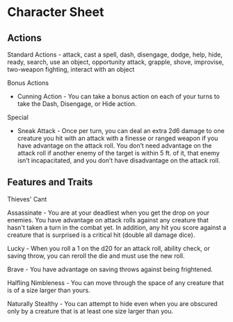 # Character Sheet

## Actions

Standard Actions - attack, cast a spell, dash, disengage, dodge, help, hide, ready, search, use an object, opportunity attack, grapple, shove, improvise, two-weapon fighting, interact with an object

Bonus Actions

* Cunning Action - You can take a bonus action on each of your turns to take the Dash, Disengage, or Hide action. 

Special 

* Sneak Attack - Once per turn, you can deal an extra 2d6 damage to one creature you hit with an attack with a finesse or ranged weapon if you have advantage on the attack roll. You don’t need advantage on the attack roll if another enemy of the target is within 5 ft. of it, that enemy isn’t incapacitated, and you don’t have disadvantage on the attack roll. 

## Features and Traits

Thieves' Cant

Assassinate - You are at your deadliest when you get the drop on your enemies. You have advantage on attack rolls against any creature that hasn't taken a turn in the combat yet. In addition, any hit you score against a creature that is surprised is a critical hit (double all damage dice).

Lucky - When you roll a 1 on the d20 for an attack roll, ability check, or saving throw, you can reroll the die and must use the new roll.

Brave - You have advantage on saving throws against being frightened.

Halfling Nimbleness - You can move through the space of any creature that is of a size larger than yours.

Naturally Stealthy - You can attempt to hide even when you are obscured only by a creature that is at least one size larger than you.
